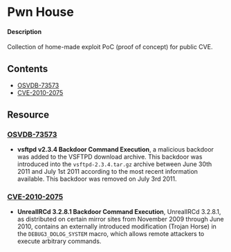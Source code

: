 # Pwn House

#### Description

Collection of home-made exploit PoC (proof of concept) for public CVE.

## Contents

- [OSVDB-73573](#osvdb-73573)
- [CVE-2010-2075](#cve-2010-2075)

## Resource

### [OSVDB-73573](OSVDB-73573/README.md)

- **vsftpd v2.3.4 Backdoor Command Execution**, a malicious backdoor was added to the VSFTPD download archive. This backdoor was introduced into the `vsftpd-2.3.4.tar.gz` archive between June 30th 2011 and July 1st 2011 according to the most recent information available. This backdoor was removed on July 3rd 2011.


### [CVE-2010-2075](CVE-2010-2075/README.md)

- **UnrealIRCd 3.2.8.1 Backdoor Command Execution**, UnrealIRCd 3.2.8.1, as distributed on certain mirror sites from November 2009 through June 2010, contains an externally introduced modification (Trojan Horse) in the `DEBUG3_DOLOG_SYSTEM` macro, which allows remote attackers to execute arbitrary commands.